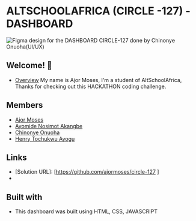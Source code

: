 # ALTSCHOOLAFRICA (CIRCLE -127) - DASHBOARD

![Figma design for the DASHBOARD CIRCLE-127 done by Chinonye Onuoha(UI/UX) ](https://www.figma.com/file/QlVP4cVNXJCWqbs7bpFLUa/Circle-127-?node-id=0%3A1)

## Welcome! 👋

- [Overview](#overview)
  My name is Ajor Moses, I'm a student of AltSchoolAfrica, Thanks for checking out this HACKATHON coding challenge.

## Members

- [Ajor Moses](#AjorMoses)
- [Ayomide Nosimot Akangbe](#AyomideNosimotAkangbe)
- [Chinonye Onuoha](#ChinonyeOnuoha)
- [Henry Tochukwu Ayogu](#HenryTochukwuAyogu)

## Links

- [Solution URL]: [https://github.com/ajormoses/circle-127 ]
- [Live Site URL]: [https://circle127hackathon.netlify.app/]

## Built with

- This dashboard was built using HTML, CSS, JAVASCRIPT

